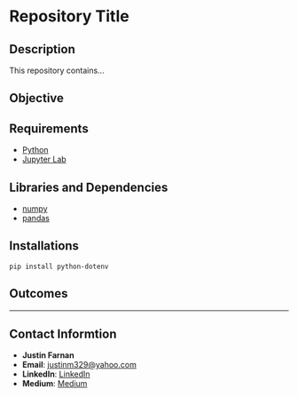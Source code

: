 # Repository Title

## Description
This repository contains...

## Objective

## Requirements
- [Python](https://www.python.org/)
- [Jupyter Lab](https://www.anaconda.com/)

## Libraries and Dependencies
- [numpy](https://numpy.org/)
- [pandas](https://pandas.pydata.org/)

## Installations
`pip install python-dotenv`

## Outcomes


---
## Contact Informtion
- **Justin Farnan**
- **Email**: justinm329@yahoo.com
- **LinkedIn**: [LinkedIn](https://www.linkedin.com/in/justin-farnan/)
- **Medium**: [Medium](https://medium.com/@justinfarnan)
